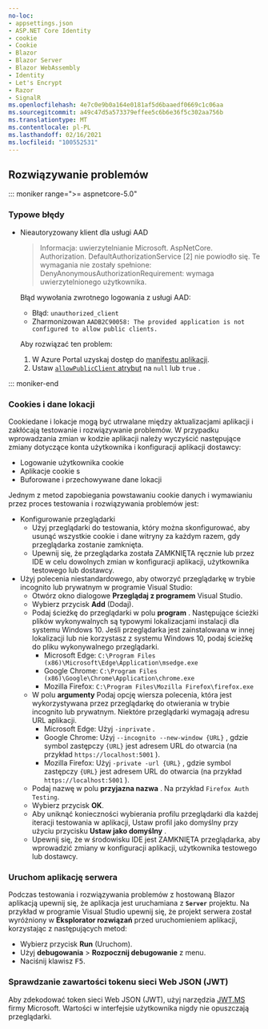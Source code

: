 ```yaml
---
no-loc:
- appsettings.json
- ASP.NET Core Identity
- cookie
- Cookie
- Blazor
- Blazor Server
- Blazor WebAssembly
- Identity
- Let's Encrypt
- Razor
- SignalR
ms.openlocfilehash: 4e7c0e9b0a164e0181af5d6baaedf0669c1c06aa
ms.sourcegitcommit: a49c47d5a573379effee5c6b6e36f5c302aa756b
ms.translationtype: MT
ms.contentlocale: pl-PL
ms.lasthandoff: 02/16/2021
ms.locfileid: "100552531"
---
```

## <a name="troubleshoot"></a>Rozwiązywanie problemów

::: moniker range=">= aspnetcore-5.0"

### <a name="common-errors"></a>Typowe błędy

* Nieautoryzowany klient dla usługi AAD

  > Informacja: uwierzytelnianie Microsoft. AspNetCore. Authorization. DefaultAuthorizationService [2] nie powiodło się. Te wymagania nie zostały spełnione: DenyAnonymousAuthorizationRequirement: wymaga uwierzytelnionego użytkownika.

  Błąd wywołania zwrotnego logowania z usługi AAD:

  * Błąd: `unauthorized_client`
  * Zharmonizowan `AADB2C90058: The provided application is not configured to allow public clients.`

  Aby rozwiązać ten problem:

  1. W Azure Portal uzyskaj dostęp do [manifestu aplikacji](/azure/active-directory/develop/reference-app-manifest).
  1. Ustaw [ `allowPublicClient` atrybut](/azure/active-directory/develop/reference-app-manifest#allowpublicclient-attribute) na `null` lub `true` .

::: moniker-end

### <a name="cookies-and-site-data"></a>Cookies i dane lokacji

Cookiedane i lokacje mogą być utrwalane między aktualizacjami aplikacji i zakłócają testowanie i rozwiązywanie problemów. W przypadku wprowadzania zmian w kodzie aplikacji należy wyczyścić następujące zmiany dotyczące konta użytkownika i konfiguracji aplikacji dostawcy:

* Logowanie użytkownika cookie
* Aplikacje cookie s
* Buforowane i przechowywane dane lokacji

Jednym z metod zapobiegania powstawaniu cookie danych i wymawianiu przez proces testowania i rozwiązywania problemów jest:

* Konfigurowanie przeglądarki
  * Użyj przeglądarki do testowania, który można skonfigurować, aby usunąć wszystkie cookie i dane witryny za każdym razem, gdy przeglądarka zostanie zamknięta.
  * Upewnij się, że przeglądarka została ZAMKNIĘTA ręcznie lub przez IDE w celu dowolnych zmian w konfiguracji aplikacji, użytkownika testowego lub dostawcy.
* Użyj polecenia niestandardowego, aby otworzyć przeglądarkę w trybie incognito lub prywatnym w programie Visual Studio:
  * Otwórz okno dialogowe **Przeglądaj z programem** Visual Studio. 
  * Wybierz przycisk **Add** (Dodaj).
  * Podaj ścieżkę do przeglądarki w polu **program** . Następujące ścieżki plików wykonywalnych są typowymi lokalizacjami instalacji dla systemu Windows 10. Jeśli przeglądarka jest zainstalowana w innej lokalizacji lub nie korzystasz z systemu Windows 10, podaj ścieżkę do pliku wykonywalnego przeglądarki.
    * Microsoft Edge: `C:\Program Files (x86)\Microsoft\Edge\Application\msedge.exe`
    * Google Chrome: `C:\Program Files (x86)\Google\Chrome\Application\chrome.exe`
    * Mozilla Firefox: `C:\Program Files\Mozilla Firefox\firefox.exe`
  * W polu **argumenty** Podaj opcję wiersza polecenia, która jest wykorzystywana przez przeglądarkę do otwierania w trybie incognito lub prywatnym. Niektóre przeglądarki wymagają adresu URL aplikacji.
    * Microsoft Edge: Użyj `-inprivate` .
    * Google Chrome: Użyj `--incognito --new-window {URL}` , gdzie symbol zastępczy `{URL}` jest adresem URL do otwarcia (na przykład `https://localhost:5001` ).
    * Mozilla Firefox: Użyj `-private -url {URL}` , gdzie symbol zastępczy `{URL}` jest adresem URL do otwarcia (na przykład `https://localhost:5001` ).
  * Podaj nazwę w polu **przyjazna nazwa** . Na przykład `Firefox Auth Testing`.
  * Wybierz przycisk **OK**.
  * Aby uniknąć konieczności wybierania profilu przeglądarki dla każdej iteracji testowania w aplikacji, Ustaw profil jako domyślny przy użyciu przycisku **Ustaw jako domyślny** .
  * Upewnij się, że w środowisku IDE jest ZAMKNIĘTA przeglądarka, aby wprowadzić zmiany w konfiguracji aplikacji, użytkownika testowego lub dostawcy.

### <a name="run-the-server-app"></a>Uruchom aplikację serwera

Podczas testowania i rozwiązywania problemów z hostowaną Blazor aplikacją upewnij się, że aplikacja jest uruchamiana z **`Server`** projektu. Na przykład w programie Visual Studio upewnij się, że projekt serwera został wyróżniony w **Eksplorator rozwiązań** przed uruchomieniem aplikacji, korzystając z następujących metod:

* Wybierz przycisk **Run** (Uruchom).
* Użyj **debugowania**  >  **Rozpocznij debugowanie** z menu.
* Naciśnij klawisz <kbd>F5</kbd>.

### <a name="inspect-the-content-of-a-json-web-token-jwt"></a>Sprawdzanie zawartości tokenu sieci Web JSON (JWT)

Aby zdekodować token sieci Web JSON (JWT), użyj narzędzia [JWT.MS](https://jwt.ms/) firmy Microsoft. Wartości w interfejsie użytkownika nigdy nie opuszczają przeglądarki.
